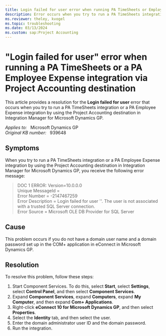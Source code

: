 ```yaml
---
title: Login failed for user error when running PA TimeSheets or Employee Expense integration
description: Error occurs when you try to run a PA TimeSheets integration or a PA Employee Expense integration by using the Project Accounting destination in Integration Manager for Microsoft Dynamics GP. Provides a resolution.
ms.reviewer: theley, kvogel
ms.topic: troubleshooting
ms.date: 03/13/2024
ms.custom: sap:Project Accounting
---
```

# "Login failed for user" error when running a PA TimeSheets or a PA Employee Expense integration via Project Accounting destination

This article provides a resolution for the **Login failed for user** error that occurs when you try to run a PA TimeSheets integration or a PA Employee Expense integration by using the Project Accounting destination in Integration Manager for Microsoft Dynamics GP.

_Applies to:_ &nbsp; Microsoft Dynamics GP  
_Original KB number:_ &nbsp; 939648

## Symptoms

When you try to run a PA TimeSheets integration or a PA Employee Expense integration by using the Project Accounting destination in Integration Manager for Microsoft Dynamics GP, you receive the following error message:

> DOC 1 ERROR: Version=10.0.0.0  
Unique MessageId =  
Error Number = -2147467259  
Error Description = Login failed for user ''. The user is not associated with a trusted SQL Server connection.  
Error Source = Microsoft OLE DB Provider for SQL Server

## Cause

This problem occurs if you do not have a domain user name and a domain password set up in the COM+ application in eConnect in Microsoft Dynamics GP.

## Resolution

To resolve this problem, follow these steps:

1. Start Component Services. To do this, select **Start**, select **Settings**, select **Control Panel**, and then select **Component Services**.
2. Expand **Component Services**, expand **Computers**, expand **My Computer**, and then expand **Com+ Applications**.
3. Right-click **eConnect 10 for Microsoft Dynamics GP**, and then select **Properties**.
4. Select the **Identity** tab, and then select the user.
5. Enter the domain administrator user ID and the domain password.
6. Run the integration.
